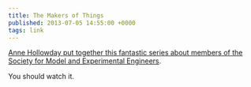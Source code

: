 ```yaml
---
title: The Makers of Things
published: 2013-07-05 14:55:00 +0000
tags: link
---
```


[Anne Hollowday put together this fantastic series about members of the Society
for Model and Experimental Engineers][post].

You should watch it.

[post]: http://www.themakersofthings.co.uk/

